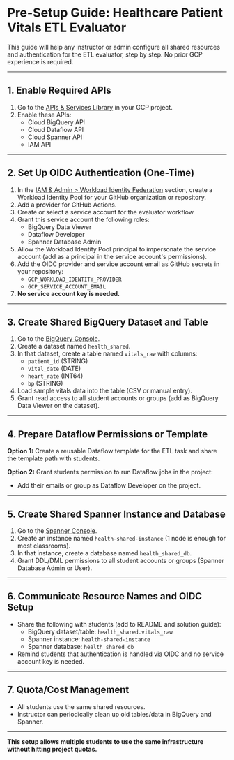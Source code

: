 # Pre-Setup Guide: Healthcare Patient Vitals ETL Evaluator

This guide will help any instructor or admin configure all shared resources and authentication for the ETL evaluator, step by step. No prior GCP experience is required.

---

## 1. Enable Required APIs
1. Go to the [APIs & Services Library](https://console.cloud.google.com/apis/library) in your GCP project.
2. Enable these APIs:
   - Cloud BigQuery API
   - Cloud Dataflow API
   - Cloud Spanner API
   - IAM API

---

## 2. Set Up OIDC Authentication (One-Time)
1. In the [IAM & Admin > Workload Identity Federation](https://console.cloud.google.com/iam-admin/workload-identity-pools) section, create a Workload Identity Pool for your GitHub organization or repository.
2. Add a provider for GitHub Actions.
3. Create or select a service account for the evaluator workflow.
4. Grant this service account the following roles:
   - BigQuery Data Viewer
   - Dataflow Developer
   - Spanner Database Admin
5. Allow the Workload Identity Pool principal to impersonate the service account (add as a principal in the service account's permissions).
6. Add the OIDC provider and service account email as GitHub secrets in your repository:
   - `GCP_WORKLOAD_IDENTITY_PROVIDER`
   - `GCP_SERVICE_ACCOUNT_EMAIL`
7. **No service account key is needed.**

---

## 3. Create Shared BigQuery Dataset and Table
1. Go to the [BigQuery Console](https://console.cloud.google.com/bigquery).
2. Create a dataset named `health_shared`.
3. In that dataset, create a table named `vitals_raw` with columns:
   - `patient_id` (STRING)
   - `vital_date` (DATE)
   - `heart_rate` (INT64)
   - `bp` (STRING)
4. Load sample vitals data into the table (CSV or manual entry).
5. Grant read access to all student accounts or groups (add as BigQuery Data Viewer on the dataset).

---

## 4. Prepare Dataflow Permissions or Template
**Option 1:** Create a reusable Dataflow template for the ETL task and share the template path with students.

**Option 2:** Grant students permission to run Dataflow jobs in the project:
  - Add their emails or group as Dataflow Developer on the project.

---

## 5. Create Shared Spanner Instance and Database
1. Go to the [Spanner Console](https://console.cloud.google.com/spanner).
2. Create an instance named `health-shared-instance` (1 node is enough for most classrooms).
3. In that instance, create a database named `health_shared_db`.
4. Grant DDL/DML permissions to all student accounts or groups (Spanner Database Admin or User).

---

## 6. Communicate Resource Names and OIDC Setup
- Share the following with students (add to README and solution guide):
  - BigQuery dataset/table: `health_shared.vitals_raw`
  - Spanner instance: `health-shared-instance`
  - Spanner database: `health_shared_db`
- Remind students that authentication is handled via OIDC and no service account key is needed.

---

## 7. Quota/Cost Management
- All students use the same shared resources.
- Instructor can periodically clean up old tables/data in BigQuery and Spanner.

---

**This setup allows multiple students to use the same infrastructure without hitting project quotas.**
